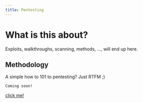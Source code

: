 ```yaml
---
title: Pentesting
---
```


# What is this about?
Exploits, walkthroughs, scanning, methods, ..., will end up here.


## Methodology
A simple how to 101 to pentesting? Just RTFM ;)

```
Coming soon!
```
[click me!](./Methodology/)
